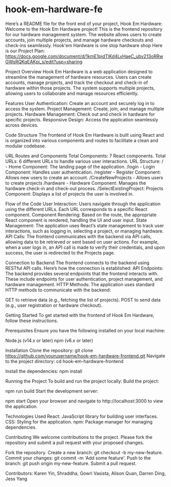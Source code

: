 # hook-em-hardware-fe

Here’s a README file for the front end of your project, Hook Em Hardware:
Welcome to the Hook Em Hardware project! This is the frontend repository for our hardware management system. The website allows users to create accounts, join multiple projects, and manage hardware checkouts and check-ins seamlessly.
Hook'em Hardware is one stop hardware shop
Here is our Project Plan: https://docs.google.com/document/d/1kmE1pjdTlKd4LvHaeC_ubv213oRRwGWsRQKqEAKpi_s/edit?usp=sharing

Project Overview
Hook Em Hardware is a web application designed to streamline the management of hardware resources. Users can create accounts, manage projects, and track the checkout and check-in of hardware within those projects. The system supports multiple projects, allowing users to collaborate and manage resources efficiently.

Features
User Authentication: Create an account and securely log in to access the system.
Project Management: Create, join, and manage multiple projects.
Hardware Management: Check out and check in hardware for specific projects.
Responsive Design: Access the application seamlessly across devices.

Code Structure
The frontend of Hook Em Hardware is built using React and is organized into various components and routes to facilitate a clean and modular codebase.

URL Routes and Components
Total Components: 7 React components.
Total URLs: 6 different URLs to handle various user interactions.
URL Structure:
/ - Home Component: The landing page of the application.
/login - Login Component: Handles user authentication.
/register - Register Component: Allows new users to create an account.
/CreateNewProjects - Allows users to create projects
/hardware - Hardware Component: Manages the hardware check-in and check-out process.
/SelectExistingProject: Projects Component: Displays a list of projects the user is involved in.

Flow of the Code
User Interaction: Users navigate through the application using the different URLs. Each URL corresponds to a specific React component.
Component Rendering: Based on the route, the appropriate React component is rendered, handling the UI and user input.
State Management: The application uses React’s state management to track user interactions, such as logging in, selecting a project, or managing hardware.
API Calls: The frontend communicates with the backend via API calls, allowing data to be retrieved or sent based on user actions. For example, when a user logs in, an API call is made to verify their credentials, and upon success, the user is redirected to the Projects page.

Connection to Backend
The frontend connects to the backend using RESTful API calls. Here’s how the connection is established:
API Endpoints: The backend provides several endpoints that the frontend interacts with. These include endpoints for user authentication, project management, and hardware management.
HTTP Methods: The application uses standard HTTP methods to communicate with the backend:

GET to retrieve data (e.g., fetching the list of projects).
POST to send data (e.g., user registration or hardware checkout).

Getting Started
To get started with the frontend of Hook Em Hardware, follow these instructions.

Prerequisites
Ensure you have the following installed on your local machine:

Node.js (v14.x or later)
npm (v6.x or later)

Installation
Clone the repository:
git clone https://github.com/yourusername/hook-em-hardware-frontend.git
Navigate to the project directory:
cd hook-em-hardware-frontend

Install the dependencies:
npm install

Running the Project
To build and run the project locally:
Build the project:

npm run build
Start the development server:

npm start
Open your browser and navigate to http://localhost:3000 to view the application.

Technologies Used
React: JavaScript library for building user interfaces.
CSS: Styling for the application.
npm: Package manager for managing dependencies.

Contributing
We welcome contributions to the project. Please fork the repository and submit a pull request with your proposed changes.

Fork the repository.
Create a new branch: git checkout -b my-new-feature.
Commit your changes: git commit -m 'Add some feature'.
Push to the branch: git push origin my-new-feature.
Submit a pull request.

Contributors:
Karen Yin, Shraddha, Gowri Vasista, Alison Quan, Darren Ding, Jess Yang

